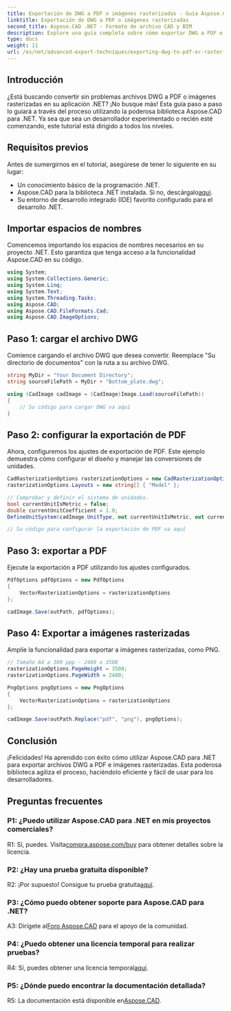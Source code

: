 ```yaml
---
title: Exportación de DWG a PDF o imágenes rasterizadas - Guía Aspose.CAD
linktitle: Exportación de DWG a PDF o imágenes rasterizadas
second_title: Aspose.CAD .NET - Formato de archivo CAD y BIM
description: Explore una guía completa sobre cómo exportar DWG a PDF o imágenes rasterizadas usando Aspose.CAD para .NET. Conozca los pasos, los requisitos previos y practique esta potente biblioteca.
type: docs
weight: 11
url: /es/net/advanced-export-techniques/exporting-dwg-to-pdf-or-raster-images/
---
```

## Introducción

¿Está buscando convertir sin problemas archivos DWG a PDF o imágenes rasterizadas en su aplicación .NET? ¡No busque más! Esta guía paso a paso lo guiará a través del proceso utilizando la poderosa biblioteca Aspose.CAD para .NET. Ya sea que sea un desarrollador experimentado o recién esté comenzando, este tutorial está dirigido a todos los niveles.

## Requisitos previos

Antes de sumergirnos en el tutorial, asegúrese de tener lo siguiente en su lugar:

- Un conocimiento básico de la programación .NET.
-  Aspose.CAD para la biblioteca .NET instalada. Si no, descárgalo[aquí](https://releases.aspose.com/cad/net/).
- Su entorno de desarrollo integrado (IDE) favorito configurado para el desarrollo .NET.

## Importar espacios de nombres

Comencemos importando los espacios de nombres necesarios en su proyecto .NET. Esto garantiza que tenga acceso a la funcionalidad Aspose.CAD en su código.

```csharp
using System;
using System.Collections.Generic;
using System.Linq;
using System.Text;
using System.Threading.Tasks;
using Aspose.CAD;
using Aspose.CAD.FileFormats.Cad;
using Aspose.CAD.ImageOptions;
```

## Paso 1: cargar el archivo DWG

Comience cargando el archivo DWG que desea convertir. Reemplace "Su directorio de documentos" con la ruta a su archivo DWG.

```csharp
string MyDir = "Your Document Directory";
string sourceFilePath = MyDir + "Bottom_plate.dwg";

using (CadImage cadImage = (CadImage)Image.Load(sourceFilePath))
{
    // Su código para cargar DWG va aquí
}
```

## Paso 2: configurar la exportación de PDF

Ahora, configuremos los ajustes de exportación de PDF. Este ejemplo demuestra cómo configurar el diseño y manejar las conversiones de unidades.

```csharp
CadRasterizationOptions rasterizationOptions = new CadRasterizationOptions();
rasterizationOptions.Layouts = new string[] { "Model" };

// Comprobar y definir el sistema de unidades.
bool currentUnitIsMetric = false;
double currentUnitCoefficient = 1.0;
DefineUnitSystem(cadImage.UnitType, out currentUnitIsMetric, out currentUnitCoefficient);

// Su código para configurar la exportación de PDF va aquí
```

## Paso 3: exportar a PDF

Ejecute la exportación a PDF utilizando los ajustes configurados.

```csharp
PdfOptions pdfOptions = new PdfOptions
{
    VectorRasterizationOptions = rasterizationOptions
};

cadImage.Save(outPath, pdfOptions);
```

## Paso 4: Exportar a imágenes rasterizadas

Amplíe la funcionalidad para exportar a imágenes rasterizadas, como PNG.

```csharp
// Tamaño A4 a 300 ppp - 2480 x 3508
rasterizationOptions.PageHeight = 3508;
rasterizationOptions.PageWidth = 2480;

PngOptions pngOptions = new PngOptions
{
    VectorRasterizationOptions = rasterizationOptions
};

cadImage.Save(outPath.Replace("pdf", "png"), pngOptions);
```

## Conclusión

¡Felicidades! Ha aprendido con éxito cómo utilizar Aspose.CAD para .NET para exportar archivos DWG a PDF e imágenes rasterizadas. Esta poderosa biblioteca agiliza el proceso, haciéndolo eficiente y fácil de usar para los desarrolladores.

## Preguntas frecuentes

### P1: ¿Puedo utilizar Aspose.CAD para .NET en mis proyectos comerciales?

 R1: Sí, puedes. Visita[compra.aspose.com/buy](https://purchase.aspose.com/buy) para obtener detalles sobre la licencia.

### P2: ¿Hay una prueba gratuita disponible?

 R2: ¡Por supuesto! Consigue tu prueba gratuita[aquí](https://releases.aspose.com/).

### P3: ¿Cómo puedo obtener soporte para Aspose.CAD para .NET?

 A3: Dirígete al[Foro Aspose.CAD](https://forum.aspose.com/c/cad/19) para el apoyo de la comunidad.

### P4: ¿Puedo obtener una licencia temporal para realizar pruebas?

 R4: Sí, puedes obtener una licencia temporal[aquí](https://purchase.aspose.com/temporary-license/).

### P5: ¿Dónde puedo encontrar la documentación detallada?

 R5: La documentación está disponible en[Aspose.CAD](https://reference.aspose.com/cad/net/).